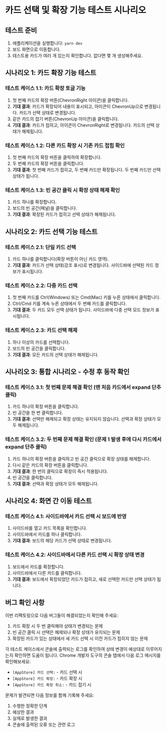 # 카드 선택 및 확장 기능 테스트 시나리오

## 테스트 준비
1. 애플리케이션을 실행합니다: `yarn dev`
2. 보드 화면으로 이동합니다.
3. 테스트용 카드가 여러 개 있는지 확인합니다. 없다면 몇 개 생성해주세요.

## 시나리오 1: 카드 확장 기능 테스트
### 테스트 케이스 1.1: 카드 확장 토글 기능
1. 첫 번째 카드의 확장 버튼(ChevronRight 아이콘)을 클릭합니다.
2. **기대 결과**: 카드가 확장되어 내용이 표시되고, 아이콘이 ChevronUp으로 변경됩니다. 카드가 선택 상태로 변경됩니다.
3. 같은 카드의 접기 버튼(ChevronUp 아이콘)을 클릭합니다.
4. **기대 결과**: 카드가 접히고, 아이콘이 ChevronRight로 변경됩니다. 카드의 선택 상태가 해제됩니다.

### 테스트 케이스 1.2: 다른 카드 확장 시 기존 카드 접힘 확인
1. 첫 번째 카드의 확장 버튼을 클릭하여 확장합니다.
2. 두 번째 카드의 확장 버튼을 클릭합니다.
3. **기대 결과**: 첫 번째 카드가 접히고, 두 번째 카드만 확장됩니다. 두 번째 카드만 선택 상태가 됩니다.

### 테스트 케이스 1.3: 빈 공간 클릭 시 확장 상태 해제 확인
1. 카드 하나를 확장합니다.
2. 보드의 빈 공간(패널)을 클릭합니다.
3. **기대 결과**: 확장된 카드가 접히고 선택 상태가 해제됩니다.

## 시나리오 2: 카드 선택 기능 테스트
### 테스트 케이스 2.1: 단일 카드 선택
1. 카드 하나를 클릭합니다(확장 버튼이 아닌 카드 영역).
2. **기대 결과**: 카드가 선택 상태(강조 표시)로 변경됩니다. 사이드바에 선택된 카드 정보가 표시됩니다.

### 테스트 케이스 2.2: 다중 카드 선택
1. 첫 번째 카드를 Ctrl(Windows) 또는 Cmd(Mac) 키를 누른 상태에서 클릭합니다.
2. Ctrl/Cmd 키를 계속 누른 상태에서 두 번째 카드를 클릭합니다.
3. **기대 결과**: 두 카드 모두 선택 상태가 됩니다. 사이드바에 다중 선택 모드 정보가 표시됩니다.

### 테스트 케이스 2.3: 카드 선택 해제
1. 하나 이상의 카드를 선택합니다.
2. 보드의 빈 공간을 클릭합니다.
3. **기대 결과**: 모든 카드의 선택 상태가 해제됩니다.

## 시나리오 3: 통합 시나리오 - 수정 후 동작 확인
### 테스트 케이스 3.1: 첫 번째 문제 해결 확인 (맨 처음 카드에서 expand 단추 클릭)
1. 카드 하나의 확장 버튼을 클릭합니다.
2. 빈 공간을 한 번 클릭합니다.
3. **기대 결과**: 선택만 해제되고 확장 상태는 유지되지 않습니다. 선택과 확장 상태가 모두 해제됩니다.

### 테스트 케이스 3.2: 두 번째 문제 해결 확인 (문제 1 발생 후에 다시 카드에서 expand 단추 클릭)
1. 카드 하나의 확장 버튼을 클릭하고 빈 공간 클릭으로 확장 상태를 해제합니다.
2. 다시 같은 카드의 확장 버튼을 클릭합니다.
3. **기대 결과**: 한 번의 클릭으로 확장이 즉시 적용됩니다.
4. 빈 공간을 클릭합니다.
5. **기대 결과**: 선택과 확장 상태가 모두 해제됩니다.

## 시나리오 4: 화면 간 이동 테스트
### 테스트 케이스 4.1: 사이드바에서 카드 선택 시 보드에 반영
1. 사이드바를 열고 카드 목록을 확인합니다.
2. 사이드바에서 카드를 하나 클릭합니다.
3. **기대 결과**: 보드의 해당 카드가 선택 상태로 변경됩니다.

### 테스트 케이스 4.2: 사이드바에서 다른 카드 선택 시 확장 상태 변경
1. 보드에서 카드를 확장합니다.
2. 사이드바에서 다른 카드를 클릭합니다.
3. **기대 결과**: 보드에서 확장되었던 카드가 접히고, 새로 선택한 카드만 선택 상태가 됩니다.

## 버그 확인 사항
이번 리팩토링으로 다음 버그들이 해결되었는지 확인해 주세요:

1. 카드 확장 시 두 번 클릭해야 상태가 변경되는 문제
2. 빈 공간 클릭 시 선택은 해제되나 확장 상태가 유지되는 문제
3. 확장된 카드가 있는 상태에서 새 카드 선택 시 이전 카드가 접히지 않는 문제

각 테스트 케이스에서 콘솔에 출력되는 로그를 확인하여 상태 변경이 예상대로 이루어지는지 확인하면 도움이 됩니다. Chrome 개발자 도구의 콘솔 탭에서 다음 로그 메시지를 확인해보세요:
- `[AppStore] 카드 선택:` - 카드 선택 시
- `[AppStore] 카드 확장:` - 카드 확장 시
- `[AppStore] 카드 확장 취소:` - 카드 접기 시

문제가 발견되면 다음 정보를 함께 기록해 주세요:
1. 수행한 정확한 단계
2. 예상한 결과
3. 실제로 발생한 결과
4. 콘솔에 출력된 오류 또는 관련 로그 